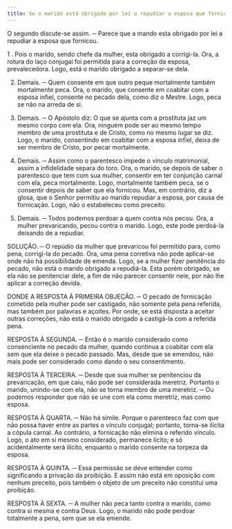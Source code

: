 ```yaml
---
title: Se o marido está obrigado por lei a repudiar a esposa que fornicou
---
```


O segundo discute-se assim. ─ Parece que a mando esta obrigado por lei a repudiar a esposa que fornicou.  

1 . Pois o marido, sendo chefe da mulher, esta obrigado a corrigi-la. Ora, a rotura do laço conjugal foi permitida para a correção da esposa, prevalecedora. Logo, está o marido obrigado a separar-se dela.  

2. Demais. ─ Quem consente em que outro peque mortalmente também mortalmente peca. Ora, o marido, que consente em coabitar com a esposa infiel, consente no pecado dela, como diz o Mestre. Logo, peca se não na arreda de si.  

3. Demais. ─ O Apóstolo diz: O que se ajunta com a prostituta jaz um mesmo corpo com ela. Ora, ninguém pode ser ao mesmo tempo membro de uma prostituta e de Cristo, como no mesmo lugar se diz. Logo, o marido, consentindo em coabitar com a esposa infiel, deixa de ser membro de Cristo, por pecar mortalmente.  

4. Demais. ─ Assim como o parentesco impede o vínculo matrimonial, assim a infidelidade separa do toro. Ora, o marido, se depois de saber o parentesco que tem com sua mulher, consentir em ter conjunção carnal com ela, peca mortalmente. Logo, mortalmente também peca, se o consentir depois de saber que ela fornicou.  Mas, em contrário, diz a glosa, que o Senhor permitiu ao marido repudiar a esposa, por causa de fornicação. Logo, não o estabeleceu como preceito.  

2. Demais. ─ Todos podemos perdoar a quem contra nós pecou. Ora, a mulher prevaricando, pecou contra o marido. Logo, este pode perdoá-la deixando de a repudiar.  

SOLUÇÃO. ─ O repúdio da mulher que prevaricou foi permitido para, como pena, corrigi-la do pecado. Ora, uma pena corretiva não pode aplicar-se onde não há possibilidade de emenda. Logo, se a mulher fizer penitência do pecado, não está o marido obrigado a repudiá-la. Esta porém obrigado, se ela não se penitenciar dele, a fim de não parecer consentir nele, por não lhe aplicar a correção devida. 

DONDE A RESPOSTA À PRIMEIRA OBJEÇÃO. ─ O pecado de fornicação cometido pela mulher pode ser castigado, não somente pela pena referida, mas também por palavras e açoites. Por onde, se está disposta a aceitar outras correções, não está o marido obrigado a castigá-la com a referida pena.  

RESPOSTA À SEGUNDA. ─ Então é o marido considerado como consenciente no pecado da mulher, quando continua a coabitar com ela sem que ela deixe o pecado passado. Mas, desde que se emendou, não mais pode ser considerado como dando o seu consentimento.  

RESPOSTA À TERCEIRA. ─ Desde que sua mulher se penitenciou da prevaricação, em que caiu, não pode ser considerada meretriz. Portanto o marido, unindo-se com ela, não se torna membro de uma meretriz. ─ Ou podemos responder que não se une com ela como meretriz, mas como esposa.  

RESPOSTA À QUARTA. ─ Não há símile. Porque o parentesco faz com que não possa haver entre as partes o vínculo conjugal; portanto, torna-se ilícita a cópula carnal. Ao contrário, a fornicação não elimina o referido vínculo. Logo, o ato em si mesmo considerado, permanece lícito; e só acidentalmente será ilícito, enquanto o marido consente na torpeza da esposa.  

RESPOSTA À QUINTA. ─ Essa permissão se deve entender como significando a privação da proibição. E assim não está em oposição com nenhum preceito, pois também o objeto de um preceito não constitui uma proibição.  

RESPOSTA À SEXTA. ─ A mulher não peca tanto contra o marido, como contra si mesma e contra Deus. Logo, o marido não pode perdoar totalmente a pena, sem que se ela emende.